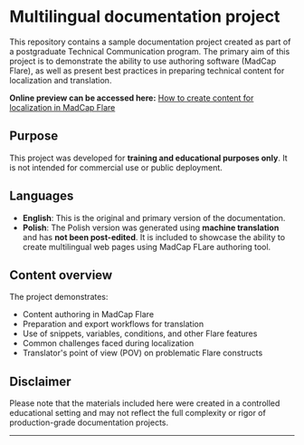 # Multilingual documentation project

This repository contains a sample documentation project created as part of a postgraduate Technical Communication program. The primary aim of this project is to demonstrate the ability to use authoring software (MadCap Flare), as well as present best practices in preparing technical content for localization and translation.

**Online preview can be accessed here:** <a href="https://kataszczes.github.io/MyFinalProject/en-us/Content/Home.htm" target="_blank">How to create content for localization in MadCap Flare</a>

## Purpose

This project was developed for **training and educational purposes only**. It is not intended for commercial use or public deployment.

## Languages

- **English**: This is the original and primary version of the documentation.
- **Polish**: The Polish version was generated using **machine translation** and has **not been post-edited**. It is included to showcase the ability to create multilingual web pages using MadCap FLare authoring tool.

## Content overview

The project demonstrates:
- Content authoring in MadCap Flare
- Preparation and export workflows for translation
- Use of snippets, variables, conditions, and other Flare features
- Common challenges faced during localization
- Translator's point of view (POV) on problematic Flare constructs

## Disclaimer

Please note that the materials included here were created in a controlled educational setting and may not reflect the full complexity or rigor of production-grade documentation projects.

---
